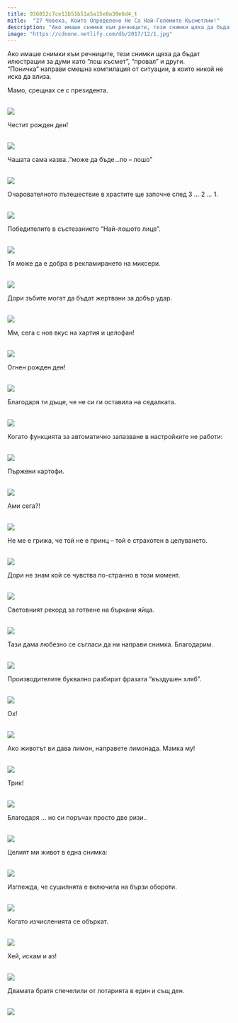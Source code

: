 ```yaml
---
title: 936852c7ce13b51b51a5a15e0a30e6d4_t
mitle:  "27 Човека, Които Определено Не Са Най-Големите Късметлии!"
description: "Ако имаше снимки към речниците, тези снимки щяха да бъдат илюстрации за думи като &qout;лош късмет&qout;, &qout;провал&qout; и други. &qout;Поничка&qout; направи смешна компилация от ситуации, в ко�"
image: "https://cdnone.netlify.com/db/2017/12/1.jpg"
---
```


 <p>Ако имаше снимки към речниците, тези снимки щяха да бъдат илюстрации за думи като “лош късмет”, “провал” и други. “Поничка” направи смешна компилация от ситуации, в които никой не иска да влиза.</p>      <p>Мамо, срещнах се с президента.</p> <p> <br/><img src="https://cdnone.netlify.com/db/2017/12/1.jpg"/><br/></p> <p>Честит рожден ден!</p>      <p> <br/><img src="https://cdnone.netlify.com/db/2017/12/2.jpg"/><br/></p> <p>Чашата сама казва..”може да бъде…по – лошо”</p> <p> <br/><img src="https://cdnone.netlify.com/db/2017/12/3.jpg"/><br/></p> <p>Очарователното пътешествие в храстите ще започне след 3 … 2 … 1.</p>      <p> <br/><img src="https://cdnone.netlify.com/db/2017/12/4.jpg"/><br/></p> <p>Победителите в състезанието “Най-лошото лице”.</p> <p> <br/><img src="https://cdnone.netlify.com/db/2017/12/5.jpg"/><br/></p> <p>Тя може да е добра в рекламирането на миксери.</p> <p> <br/><img src="https://cdnone.netlify.com/db/2017/12/7.jpg"/><br/></p> <p>Дори зъбите могат да бъдат жертвани за добър удар.</p>      <p> <br/><img src="https://cdnone.netlify.com/db/2017/12/8.jpg"/><br/></p> <p>Мм, сега с нов вкус на хартия и целофан!</p> <p> <br/><img src="https://cdnone.netlify.com/db/2017/12/9.jpg"/><br/></p> <p>Огнен рожден ден!</p>      <p> <br/><img src="https://cdnone.netlify.com/db/2017/12/10.jpg"/><br/></p> <p>Благодаря ти дъще, че не си ги оставила на седалката.</p> <p> <br/><img src="https://cdnone.netlify.com/db/2017/12/11.jpg"/><br/></p> <p>Когато функцията за автоматично запазване в настройките не работи:</p> <p> <br/><img src="https://cdnone.netlify.com/db/2017/12/12.jpg"/><br/></p> <p>Пържени картофи.</p> <p> <br/><img src="https://cdnone.netlify.com/db/2017/12/13.jpg"/><br/></p> <p>Ами сега?!</p> <p> <br/><img src="https://cdnone.netlify.com/db/2017/12/14.jpg"/><br/></p> <p>Не ме е грижа, че той не е принц – той е страхотен в целуването.</p> <p> <br/><img src="https://cdnone.netlify.com/db/2017/12/15.jpg"/><br/></p> <p>Дори не знам кой се чувства по-странно в този момент.</p> <p> <br/><img src="https://cdnone.netlify.com/db/2017/12/16.jpg"/><br/></p> <p>Световният рекорд за готвене на бъркани яйца.</p> <p> <br/><img src="https://cdnone.netlify.com/db/2017/12/17.jpg"/><br/></p> <p>Тази дама любезно се съгласи да ни направи снимка. Благодарим.</p> <p> <br/><img src="https://cdnone.netlify.com/db/2017/12/18.jpg"/><br/></p> <p>Производителите буквално разбират фразата “въздушен хляб”.</p> <p> <br/><img src="https://cdnone.netlify.com/db/2017/12/19.jpg"/><br/></p> <p>Ох!</p> <p> <br/><img src="https://cdnone.netlify.com/db/2017/12/20.jpg"/><br/></p> <p>Ако животът ви дава лимон, направете лимонада. Мамка му!</p> <p> <br/><img src="https://cdnone.netlify.com/db/2017/12/21.jpg"/><br/></p> <p>Трик!</p> <p> <br/><img src="https://cdnone.netlify.com/db/2017/12/22.jpg"/><br/></p> <p>Благодаря … но си поръчах просто две ризи..</p> <p> <br/><img src="https://cdnone.netlify.com/db/2017/12/23.jpg"/><br/></p> <p>Целият ми живот в една снимка:</p> <p> <br/><img src="https://cdnone.netlify.com/db/2017/12/24.jpg"/><br/></p> <p>Изглежда, че сушилнята е включила на бързи обороти.</p> <p> <br/><img src="https://cdnone.netlify.com/db/2017/12/25.jpg"/><br/></p> <p>Когато изчисленията се объркат.</p> <p> <br/><img src="https://cdnone.netlify.com/db/2017/12/26.jpg"/><br/></p> <p>Хей, искам и аз!</p> <p> <br/><img src="https://cdnone.netlify.com/db/2017/12/27.jpg"/><br/></p> <p>Двамата братя спечелили от лотарията в един и същ ден.</p> <p> <br/><img src="https://cdnone.netlify.com/db/2017/12/28.jpg"/><br/></p>       